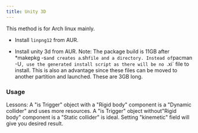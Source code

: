```yaml
---
title: Unity 3D
---
```

This method is for Arch linux mainly.

* Install `linpng12` from AUR.
 
* Install unity 3d from AUR. Note: The package build is 11GB  after *makepkg -s` and creates a `.sh` file and a directory. Instead of `pacman -U`, use the generated install script as there will be no `.xi` file to install. This is also an advantage since these files can be moved to another partition and launched. These are 3GB long.
 
### Usage

 Lessons:
 A "is Trigger" object with a "Rigid body" component is a "Dynamic collider" and uses more resources.
 A "is Trigger" object without"Rigid body" component is a "Static  collider" is ideal. Setting "kinemetic" field will give you desired result.
 
 
 
